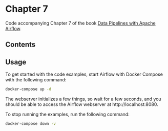 # Chapter 7

Code accompanying Chapter 7 of the book [Data Pipelines with Apache Airflow](https://www.manning.com/books/data-pipelines-with-apache-airflow).

## Contents


## Usage

To get started with the code examples, start Airflow with Docker Compose with the following command:

```bash
docker-compose up -d
```

The webserver initializes a few things, so wait for a few seconds, and you should be able to access the
Airflow webserver at http://localhost:8080.

To stop running the examples, run the following command:

```bash
docker-compose down -v
```

